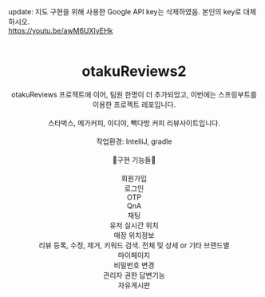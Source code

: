 update: 지도 구현을 위해 사용한 Google API key는 삭제하였음. 본인의 key로 대체하시오.<br>
https://youtu.be/awM6UXIvEHk<br>
<br>

<div align=center>

# otakuReviews2

otakuReviews 프로젝트에 이어, 팀원 한명이 더 추가되었고, 이번에는 스프링부트를 이용한 프로젝트 레포입니다.<br>
<br>
스타벅스, 메가커피, 이디야, 빽다방 커피 리뷰사이트입니다.<br>
<br>
작업환경: IntelliJ, gradle<br>
<br>
:kiss:구현 기능들:kiss:
<br>
<br>
회원가입<br>
로그인<br>
OTP<br>
QnA<br>
채팅<br>
유저 실시간 위치<br>
매장 위치정보<br>
리뷰 등록, 수정, 제거, 키워드 검색. 전체 및 상세 or 기타 브랜드별<br>
마이페이지<br>
비밀번호 변경<br>
관리자 권한 답변기능<br>
자유게시판<br>
<br>

</div>
